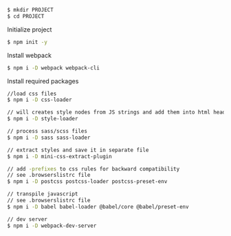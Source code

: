 
```bash
$ mkdir PROJECT
$ cd PROJECT
```

Initialize project
```bash
$ npm init -y
```

Install webpack
```bash
$ npm i -D webpack webpack-cli
```

Install required packages 

```bash
//load css files 
$ npm i -D css-loader

// will creates style nodes from JS strings and add them into html header
$ npm i -D style-loader

// process sass/scss files
$ npm i -D sass sass-loader

// extract styles and save it in separate file
$ npm i -D mini-css-extract-plugin

// add -prefixes to css rules for backward compatibility
// see .browserslistrc file
$ npm i -D postcss postcss-loader postcss-preset-env

// transpile javascript
// see .browserslistrc file
$ npm i -D babel babel-loader @babel/core @babel/preset-env

// dev server
$ npm i -D webpack-dev-server
```



